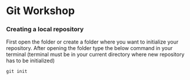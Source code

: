 # Git Workshop

### Creating a local repository

First open the folder or create a folder where you want to initialize your
repository.
After opening the folder type the below command in your terminal (terminal
must be in your current directory where new repository has to be initialized)

```
git init
```

